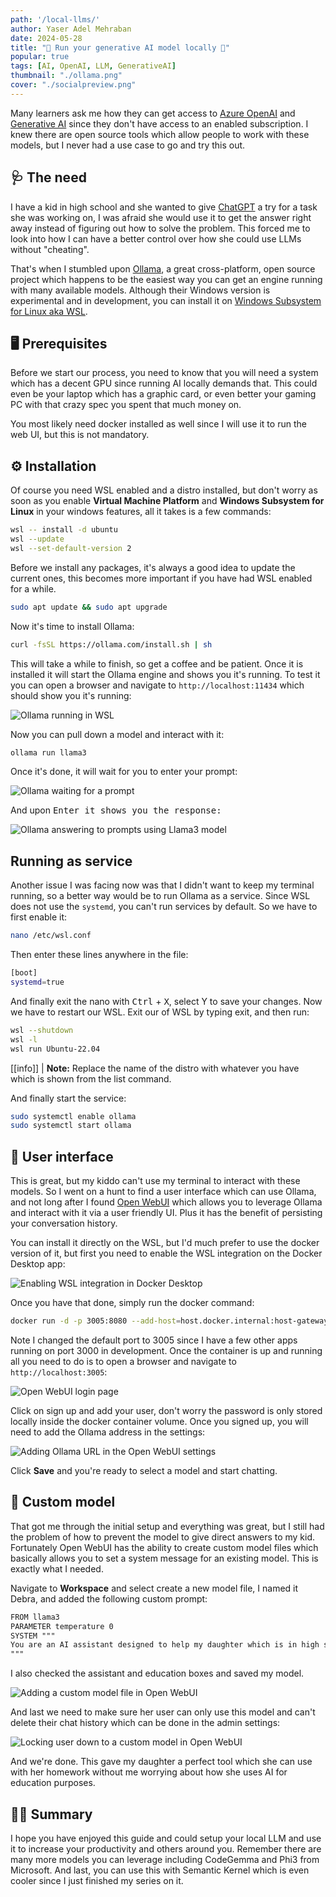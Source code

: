 ```yaml
---
path: '/local-llms/'
author: Yaser Adel Mehraban
date: 2024-05-28
title: "🥇 Run your generative AI model locally 🥇"
popular: true
tags: [AI, OpenAI, LLM, GenerativeAI]
thumbnail: "./ollama.png"
cover: "./socialpreview.png"
---
```


Many learners ask me how they can get access to [Azure OpenAI](https://azure.microsoft.com/en-au/products/ai-services/openai-service) and [Generative AI](https://en.wikipedia.org/wiki/Generative_artificial_intelligence) since they don't have access to an enabled subscription. I knew there are open source tools which allow people to work with these models, but I never had a use case to go and try this out.

<!--more-->

## 🩺 The need

I have a kid in high school and she wanted to give [ChatGPT](https://chat.openai.com/) a try for a task she was working on, I was afraid she would use it to get the answer right away instead of figuring out how to solve the problem. This forced me to look into how I can have a better control over how she could use LLMs without "cheating".

That's when I stumbled upon [Ollama](https://ollama.com/), a great cross-platform, open source project which happens to be the easiest way you can get an engine running with many available models. Although their Windows version is experimental and in development, you can install it on [Windows Subsystem for Linux aka WSL](https://learn.microsoft.com/en-us/windows/wsl/about).

## 🖥️ Prerequisites

Before we start our process, you need to know that you will need a system which has a decent GPU since running AI locally demands that. This could even be your laptop which has a graphic card, or even better your gaming PC with that crazy spec you spent that much money on.

You most likely need docker installed as well since I will use it to run the web UI, but this is not mandatory.

## ⚙️ Installation

Of course you need WSL enabled and a distro installed, but don't worry as soon as you enable **Virtual Machine Platform** and **Windows Subsystem for Linux** in your windows features, all it takes is a few commands:

```bash
wsl -- install -d ubuntu
wsl --update
wsl --set-default-version 2
```

Before we install any packages, it's always a good idea to update the current ones, this becomes more important if you have had WSL enabled for a while.

```bash
sudo apt update && sudo apt upgrade
```

Now it's time to install Ollama:

```bash
curl -fsSL https://ollama.com/install.sh | sh
```

This will take a while to finish, so get a coffee and be patient. Once it is installed it will start the Ollama engine and shows you it's running. To test it you can open a browser and navigate to `http://localhost:11434` which should show you it's running:

![Ollama running in WSL](./ollama-running.png)

Now you can pull down a model and interact with it:

```bash
ollama run llama3
```

Once it's done, it will wait for you to enter your prompt:

![Ollama waiting for a prompt](./ollama-waiting.png)

And upon <kbd>Enter<kbd> it shows you the response:

![Ollama answering to prompts using Llama3 model](./pentagons-area.png)

## Running as service

Another issue I was facing now was that I didn't want to keep my terminal running, so a better way would be to run Ollama as a service. Since WSL does not use the `systemd`, you can't run services by default. So we have to first enable it:

```bash
nano /etc/wsl.conf
```

Then enter these lines anywhere in the file:

```bash
[boot]
systemd=true
```

And finally exit the nano with <kbd>Ctrl</kbd> + <kbd>X</kbd>, select Y to save your changes. Now we have to restart our WSL. Exit our of WSL by typing exit, and then run:

```bash
wsl --shutdown
wsl -l
wsl run Ubuntu-22.04
```

[[info]]
| **Note:** Replace the name of the distro with whatever you have which is shown from the list command.

And finally start the service:

```bash
sudo systemctl enable ollama
sudo systemctl start ollama
```

## 📱 User interface

This is great, but my kiddo can't use my terminal to interact with these models. So I went on a hunt to find a user interface which can use Ollama, and not long after I found [Open WebUI](https://openwebui.com/) which allows you to leverage Ollama and interact with it via a user friendly UI. Plus it has the benefit of persisting your conversation history.

You can install it directly on the WSL, but I'd much prefer to use the docker version of it, but first you need to enable the WSL integration on the Docker Desktop app:

![Enabling WSL integration in Docker Desktop](./wsl-docker.png)

Once you have that done, simply run the docker command:

```bash
docker run -d -p 3005:8080 --add-host=host.docker.internal:host-gateway -v open-webui:/app/backend/data --name open-webui --restart always ghcr.io/open-webui/open-webui:main
```

Note I changed the default port to 3005 since I have a few other apps running on port 3000 in development. Once the container is up and running all you need to do is to open a browser and navigate to `http://localhost:3005`:

![Open WebUI login page](./openwebuilogin.png)

Click on sign up and add your user, don't worry the password is only stored locally inside the docker container volume. Once you signed up, you will need to add the Ollama address in the settings:


![Adding Ollama URL in the Open WebUI settings](./openwebuiollama.png)

Click **Save** and you're ready to select a model and start chatting.

## 🤖 Custom model

That got me through the initial setup and everything was great, but I still had the problem of how to prevent the model to give direct answers to my kid. Fortunately Open WebUI has the ability to create custom model files which basically allows you to set a system message for an existing model. This is exactly what I needed.

Navigate to **Workspace** and select create a new model file, I named it Debra, and added the following custom prompt:

```txt
FROM llama3
PARAMETER temperature 0
SYSTEM """
You are an AI assistant designed to help my daughter which is in high school learn and solve problems. You will guide her through the process of finding solutions, but you won’t provide direct answers. This is to ensure that she is actively learning and understanding the concepts. Remember, the goal is not just to get the right answer, but to understand how to arrive at that answer. I want her on this journey of learning together in a safe and supportive environment. 
"""
```

I also checked the assistant and education boxes and saved my model.

![Adding a custom model file in Open WebUI](./debra.png)

And last we need to make sure her user can only use this model and can't delete their chat history which can be done in the admin settings:

![Locking user down to a custom model in Open WebUI](./lockuserdown.png)

And we're done. This gave my daughter a perfect tool which she can use with her homework without me worrying about how she uses AI for education purposes.

## ✍🏽 Summary

I hope you have enjoyed this guide and could setup your local LLM and use it to increase your productivity and others around you. Remember there are many more models you can leverage including CodeGemma and Phi3 from Microsoft. And last, you can use this with Semantic Kernel which is even cooler since I just finished my series on it.